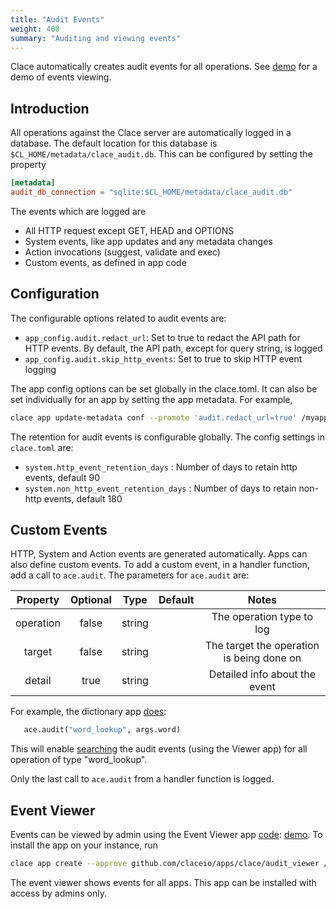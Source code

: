 ```yaml
---
title: "Audit Events"
weight: 400
summary: "Auditing and viewing events"
---
```


Clace automatically creates audit events for all operations. See [demo](https://audit.demo.clace.io/) for a demo of events viewing.

## Introduction

All operations against the Clace server are automatically logged in a database. The default location for this database is `$CL_HOME/metadata/clace_audit.db`. This can be configured by setting the property

```toml {filename="clace.toml"}
[metadata]
audit_db_connection = "sqlite:$CL_HOME/metadata/clace_audit.db"
```

The events which are logged are

- All HTTP request except GET, HEAD and OPTIONS
- System events, like app updates and any metadata changes
- Action invocations (suggest, validate and exec)
- Custom events, as defined in app code

## Configuration

The configurable options related to audit events are:

- `app_config.audit.redact_url`: Set to true to redact the API path for HTTP events. By default, the API path, except for query string, is logged
- `app_config.audit.skip_http_events`: Set to true to skip HTTP event logging

The app config options can be set globally in the clace.toml. It can also be set individually for an app by setting the app metadata. For example,

```sh
clace app update-metadata conf --promote 'audit.redact_url=true' /myapp
```

The retention for audit events is configurable globally. The config settings in `clace.toml` are:

- `system.http_event_retention_days` : Number of days to retain http events, default 90
- `system.non_http_event_retention_days` : Number of days to retain non-http events, default 180

## Custom Events

HTTP, System and Action events are generated automatically. Apps can also define custom events. To add a custom event, in a handler function, add a call to `ace.audit`. The parameters for `ace.audit` are:

| Property  | Optional |  Type  | Default |                   Notes                   |
| :-------: | :------: | :----: | :-----: | :---------------------------------------: |
| operation |  false   | string |         |         The operation type to log         |
|  target   |  false   | string |         | The target the operation is being done on |
|  detail   |   true   | string |         |       Detailed info about the event       |

For example, the dictionary app [does](https://github.com/claceio/apps/blob/4e7722235b62c1d22308dc55ce8b65c812354177/misc/dictionary/app.star#L18):

```python
   ace.audit("word_lookup", args.word)
```

This will enable [searching](https://audit.demo.clace.io/?operation=word_lookup) the audit events (using the Viewer app) for all operation of type "word_lookup".

Only the last call to `ace.audit` from a handler function is logged.

## Event Viewer

Events can be viewed by admin using the Event Viewer app [code](https://github.com/claceio/apps/tree/main/clace/audit_viewer): [demo](https://audit.demo.clace.io/). To install the app on your instance, run

```sh
clace app create --approve github.com/claceio/apps/clace/audit_viewer /events
```

The event viewer shows events for all apps. This app can be installed with access by admins only.
